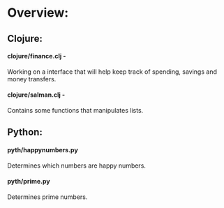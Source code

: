 # Overview:

## Clojure:
#### clojure/finance.clj -

Working on a interface that will help keep track of spending, savings and money transfers.

#### clojure/salman.clj -

Contains some functions that manipulates lists.

## Python:
#### pyth/happynumbers.py

Determines which numbers are happy numbers. 
  
#### pyth/prime.py

Determines prime numbers.


